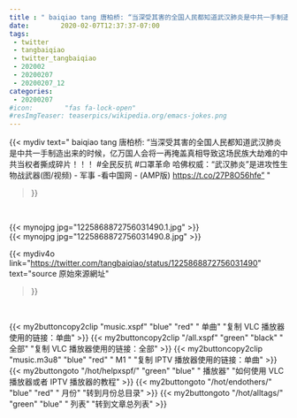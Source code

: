```yaml
---
title : " baiqiao tang 唐柏桥: “当深受其害的全国人民都知道武汉肺炎是中共一手制造出来的时候，亿万国人会将一再掩盖真相导致这场民族大劫难的中共当权者撕成碎片！！！&#10;#全民反抗 #口罩革命 &#10;&#10;哈佛权威：“武汉肺炎”是进攻性生物战武器(图/视频) - 军事 -看中国网 - (AMP版) https://t.co/27P8O56hfe”  "
date:        2020-02-07T12:37:37-07:00
tags:
 - twitter
 - tangbaiqiao
 - twitter_tangbaiqiao
 - 202002
 - 20200207
 - 20200207_12
categories:
 - 20200207
#icon:        "fas fa-lock-open"
#resImgTeaser: teaserpics/wikipedia.org/emacs-jokes.png
---
```


{{< mydiv text=" baiqiao tang 唐柏桥: “当深受其害的全国人民都知道武汉肺炎是中共一手制造出来的时候，亿万国人会将一再掩盖真相导致这场民族大劫难的中共当权者撕成碎片！！！&#10;#全民反抗 #口罩革命 &#10;&#10;哈佛权威：“武汉肺炎”是进攻性生物战武器(图/视频) - 军事 -看中国网 - (AMP版) https://t.co/27P8O56hfe”  "
>}}
<br>


 {{< mynojpg jpg="1225868872756031490.1.jpg" >}}<br> 
 {{< mynojpg jpg="1225868872756031490.8.jpg" >}}<br> 



{{< mydiv4o link="https://twitter.com/tangbaiqiao/status/1225868872756031490"
text="source 原始來源網址"
>}}


<br>





{{< my2buttoncopy2clip "music.xspf"        "blue"   "red"    " 单曲"  "复制 VLC 播放器使用的链接：单曲" >}} {{< my2buttoncopy2clip "/all.xspf"         "green"  "black"  " 全部"  "复制 VLC 播放器使用的链接：全部" >}} {{< my2buttoncopy2clip "music.m3u8"        "blue"   "red"    " M1 "    "复制 IPTV 播放器使用的链接：单曲" >}} {{< my2buttongoto      "/hot/helpxspf/"    "green"  "blue"   " 播放器" "如何使用 VLC 播放器或者 IPTV 播放器的教程" >}} {{< my2buttongoto      "/hot/endothers/"   "blue"   "red"    " 月份"   "转到月份总目录" >}} {{< my2buttongoto      "/hot/alltags/"     "green"  "blue"   " 列表"   "转到文章总列表" >}} 
